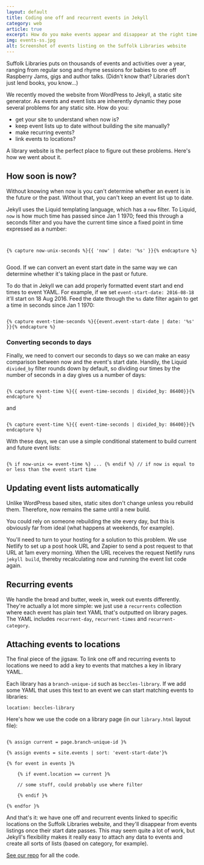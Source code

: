 ```yaml
---
layout: default
title: Coding one off and recurrent events in Jekyll
category: web
article: true
excerpt: How do you make events appear and disappear at the right time on a static website, while linking them to specific locations? This article contains a detailed explanation.
img: events-ss.jpg
alt: Screenshot of events listing on the Suffolk Libraries website
---
```


Suffolk Libraries puts on thousands of events and activities over a year, ranging from regular song and rhyme sessions for babies to one off Raspberry Jams, gigs and author talks. (Didn't know that? Libraries don't just lend books, you know&hellip;)

We recently moved the website from WordPress to Jekyll, a static site generator. As events and event lists are inherently dynamic they pose several problems for any static site. How do you:

- get your site to understand when now is?
- keep event lists up to date without building the site manually?
- make recurring events?
- link events to locations?

A library website is the perfect place to figure out these problems. Here's how we went about it.

## How soon is now?

Without knowing when now is you can't determine whether an event is in the future or the past. Without that, you can't keep an event list up to date.

Jekyll uses the Liquid templating language, which has a `now` filter. To Liquid, `now` is how much time has passed since Jan 1 1970; feed this through a seconds filter and you have the current time since a fixed point in time expressed as a number:

<pre><code>

&lbrace;&percnt; capture now-unix-seconds &percnt;&rbrace;&lbrace;&lbrace; 'now' | date: '&percnt;s' &rbrace;&rbrace;&lbrace;&percnt; endcapture &percnt;&rbrace;

</code></pre>

Good. If we can convert an event start date in the same way we can determine whether it's taking place in the past or future.

To do that in Jekyll we can add properly formatted event start and end times to event YAML. For example, if we set `event-start-date: 2016-08-18` it'll start on 18 Aug 2016. Feed the date through the `%s` date filter again to get a time in seconds since Jan 1 1970:

<pre><code>
&lbrace;&percnt; capture event-time-seconds &percnt;&rbrace;&lbrace;&lbrace;event.event-start-date | date: '&percnt;s' &rbrace;&rbrace;&lbrace;&percnt; endcapture &percnt;&rbrace;
</code></pre>

### Converting seconds to days

Finally, we need to convert our seconds to days so we can make an easy comparison between now and the event's start date. Handily, the Liquid `divided_by` filter rounds down by default, so dividing our times by the number of seconds in a day gives us a number of days:

<pre><code>
&lbrace;&percnt; capture event-time &percnt;&rbrace;&lbrace;&lbrace; event-time-seconds | divided_by: 86400&rbrace;&rbrace;&lbrace;&percnt; endcapture &percnt;&rbrace;
</code></pre>

and

<pre><code>
&lbrace;&percnt; capture event-time &percnt;&rbrace;&lbrace;&lbrace; event-time-seconds | divided_by: 86400&rbrace;&rbrace;&lbrace;&percnt; endcapture &percnt;&rbrace;
</code></pre>

With these days, we can use a simple conditional statement to build current and future event lists:

<pre><code>
&lbrace;&percnt; if now-unix <= event-time &percnt;&rbrace; ... &lbrace;&percnt; endif &percnt;&rbrace; // if now is equal to or less than the event start time
</code></pre>

## Updating event lists automatically

Unlike WordPress based sites, static sites don't change unless you rebuild them. Therefore, now remains the same until a new build.

You could rely on someone rebuilding the site every day, but this is obviously far from ideal (what happens at weekends, for example).

You'll need to turn to your hosting for a solution to this problem. We use Netlify to set up a post hook URL and Zapier to send a post request to that URL at 1am every morning. When the URL receives the request Netlify runs `jekyll build`, thereby recalculating now and running the event list code again.

## Recurring events

We handle the bread and butter, week in, week out events differently. They're actually a lot more simple: we just use a `recurrents` collection where each event has plain text YAML that's outputted on library pages. The YAML includes `recurrent-day`, `recurrent-times` and `recurrent-category`.

## Attaching events to locations

The final piece of the jigsaw. To link one off and recurring events to locations we need to add a key to events that matches a key in library YAML.

Each library has a `branch-unique-id` such as `beccles-library`. If we add some YAML that uses this text to an event we can start matching events to libraries:

`location: beccles-library`

Here's how we use the code on a library page (in our `library.html` layout file):

<pre><code>
&lbrace;&percnt; assign current = page.branch-unique-id &rbrace;&percnt;

&lbrace;&percnt; assign events = site.events | sort: 'event-start-date'&rbrace;&percnt;

&lbrace;&percnt; for event in events &rbrace;&percnt;

    &lbrace;&percnt; if event.location == current &rbrace;&percnt;

    // some stuff, could probably use where filter

    &lbrace;&percnt; endif &rbrace;&percnt;

&lbrace;&percnt; endfor &rbrace;&percnt;
</code></pre>

And that's it: we have  one off and recurrent events linked to specific locations on the Suffolk Libraries website, and they'll disappear from events listings once their start date passes. This may seem quite a lot of work, but Jekyll's flexibility makes it really easy to attach any data to events and create all sorts of lists (based on category, for example).

[See our repo](https://github.com/suffolklibraries/sljekyll) for all the code.
